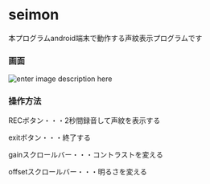 

# seimon
本プログラムandroid端末で動作する声紋表示プログラムです 

### 画面
  ![enter image description here](https://imgur.com/Z2oBbRb.jpg)

  
  
### 操作方法
RECボタン・・・2秒間録音して声紋を表示する
  
exitボタン・・・終了する
  
gainスクロールバー・・・コントラストを変える
  
offsetスクロールバー・・・明るさを変える
  




